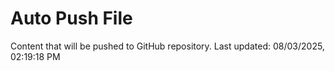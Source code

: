 # Auto Push File

Content that will be pushed to GitHub repository.
Last updated: 08/03/2025, 02:19:18 PM